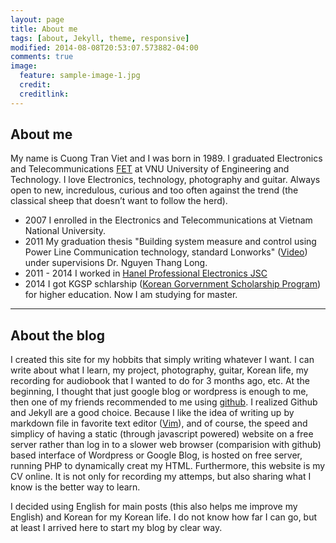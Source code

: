```yaml
---
layout: page
title: About me
tags: [about, Jekyll, theme, responsive]
modified: 2014-08-08T20:53:07.573882-04:00
comments: true
image:
  feature: sample-image-1.jpg
  credit: 
  creditlink: 
---
```


## About me

My name is Cuong Tran Viet  and I was born in 1989. I graduated  Electronics and Telecommunications [FET](http://e.uet.vnu.edu.vn/taxonomy/term/5/27) at VNU University of Engineering and Technology. I love Electronics, technology, photography and guitar. Always open to new, incredulous, curious and too often against the trend (the classical sheep that doesn’t want to follow the herd).


* 2007 I enrolled in the Electronics and Telecommunications at Vietnam National University.
* 2011 My graduation thesis "Building system measure and control using Power Line Communication technology, standard Lonworks" ([Video](https://youtu.be/JJyp_-AzI58)) under supervisions Dr. Nguyen Thang Long.
* 2011 - 2014 I worked in [Hanel Professional Electronics JSC](http://www.hpe.vn/?ui=desktop)
* 2014 I got KGSP schlarship ([Korean Gorvernment Scholarship Program](http://www.niied.go.kr/eng/contents.do?contentsNo=78&menuNo=349)) for higher education. Now I am studying for master.

---

## About the blog

I created this site for my hobbits that simply writing whatever I want. I can write about what I learn, my project, photography, guitar, Korean life, my recording for audiobook that I wanted to do for 3 months ago, etc. At the beginning, I thought that just google blog or wordpress is enough to me, then one of my friends recommended to me using [github](https://github.com). I realized Github and Jekyll are a good choice. Because I like the idea of writing up by markdown file in favorite text editor ([Vim](http://www.vim.org/about.php)), and of course, the speed and simplicy of having a static (through javascript powered) website on a free server rather than log in to a slower web browser (comparision with github) based interface of Wordpress or Google Blog, is hosted on free server, running PHP to dynamically creat my HTML. Furthermore, this website is my CV online. It is not only for recording my attemps, but also sharing what I know is the better way to learn. 


I decided using English for main posts (this also helps me improve my English) and Korean for my Korean life. I do not know how far I can go, but at least I arrived here to start my blog by clear way. 
